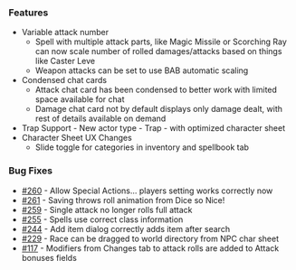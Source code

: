### Features
- Variable attack number
  - Spell with multiple attack parts, like Magic Missile or Scorching Ray can now scale number of rolled damages/attacks based on things like Caster Leve
  - Weapon attacks can be set to use BAB automatic scaling
- Condensed chat cards
  - Attack chat card has been condensed to better work with limited space available for chat
  - Damage chat card not by default displays only damage dealt, with rest of details available on demand
- Trap Support - New actor type - Trap - with optimized character sheet
- Character Sheet UX Changes
  - Slide toggle for categories in inventory and spellbook tab
  
### Bug Fixes
- [#260](https://github.com/Rughalt/D35E/issues/260) - Allow Special Actions... players setting works correctly now
- [#261](https://github.com/Rughalt/D35E/issues/261) - Saving throws roll animation from Dice so Nice!
- [#259](https://github.com/Rughalt/D35E/issues/259) - Single attack no longer rolls full attack
- [#255](https://github.com/Rughalt/D35E/issues/255) - Spells use correct class information
- [#244](https://github.com/Rughalt/D35E/issues/244) - Add item dialog correctly adds item after search
- [#229](https://github.com/Rughalt/D35E/issues/229) - Race can be dragged to world directory from NPC char sheet
- [#117](https://github.com/Rughalt/D35E/issues/117) - Modifiers from Changes tab to attack rolls are added to Attack bonuses fields